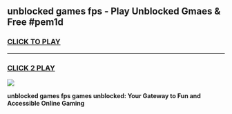 
## unblocked games fps - Play Unblocked Gmaes & Free #pem1d
<h3>
<a href="https://news.freeplayer.one?title=unblocked_games_fps&ref=24F">CLICK TO PLAY</a></h3>
<hr>

<h3>
<a href="https://news.freeplayer.one?title=unblocked_games_fps&ref=24F">CLICK 2 PLAY</a>
  
</h3>

<a href="https://news.freeplayer.one?title=unblocked_games_fps&ref=24F/"><img src="https://clearcache.store/games.png"></a>


**unblocked games fps games unblocked: Your Gateway to Fun and Accessible Online Gaming**
